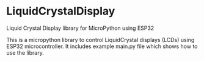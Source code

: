 # LiquidCrystalDisplay
Liquid Crystal Display library for MicroPython using ESP32

This is a micropython library to control LiquidCrystal displays (LCDs) using ESP32 microcontroller. It includes example main.py file which shows how to use the library.
